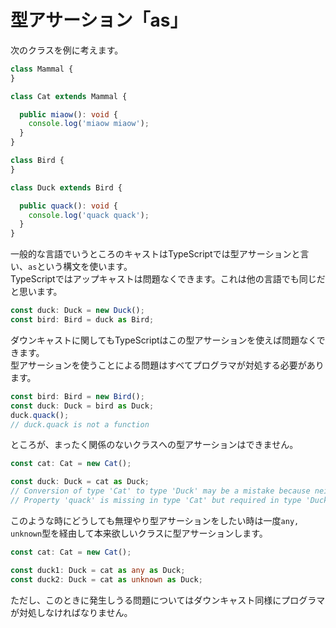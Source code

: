 # 型アサーション「as」

次のクラスを例に考えます。

```typescript
class Mammal {
}

class Cat extends Mammal {

  public miaow(): void {
    console.log('miaow miaow');
  }
}

class Bird {
}

class Duck extends Bird {

  public quack(): void {
    console.log('quack quack');
  }
}
```

一般的な言語でいうところのキャストはTypeScriptでは型アサーションと言い、`as`という構文を使います。  
TypeScriptではアップキャストは問題なくできます。これは他の言語でも同じだと思います。

```typescript
const duck: Duck = new Duck();
const bird: Bird = duck as Bird;
```

ダウンキャストに関してもTypeScriptはこの型アサーションを使えば問題なくできます。  
型アサーションを使うことによる問題はすべてプログラマが対処する必要があります。

```typescript
const bird: Bird = new Bird();
const duck: Duck = bird as Duck;
duck.quack();
// duck.quack is not a function
```

ところが、まったく関係のないクラスへの型アサーションはできません。

```typescript
const cat: Cat = new Cat();

const duck: Duck = cat as Duck;
// Conversion of type 'Cat' to type 'Duck' may be a mistake because neither type sufficiently overlaps with the other. If this was intentional, convert the expression to 'unknown' first.
// Property 'quack' is missing in type 'Cat' but required in type 'Duck'.
```

このような時にどうしても無理やり型アサーションをしたい時は一度`any, unknown`型を経由して本来欲しいクラスに型アサーションします。

```typescript
const cat: Cat = new Cat();

const duck1: Duck = cat as any as Duck;
const duck2: Duck = cat as unknown as Duck;
```

ただし、このときに発生しうる問題についてはダウンキャスト同様にプログラマが対処しなければなりません。

